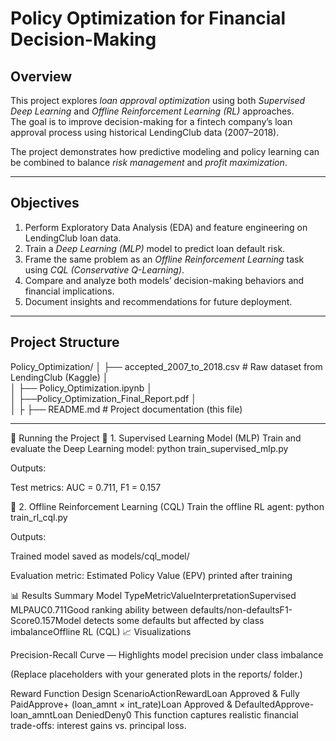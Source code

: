 # Policy Optimization for Financial Decision-Making

## Overview
This project explores *loan approval optimization* using both *Supervised Deep Learning* and *Offline Reinforcement Learning (RL)* approaches.  
The goal is to improve decision-making for a fintech company’s loan approval process using historical LendingClub data (2007–2018).  

The project demonstrates how predictive modeling and policy learning can be combined to balance *risk management* and *profit maximization*.

---

## Objectives
1. Perform Exploratory Data Analysis (EDA) and feature engineering on LendingClub loan data.  
2. Train a *Deep Learning (MLP)* model to predict loan default risk.  
3. Frame the same problem as an *Offline Reinforcement Learning* task using *CQL (Conservative Q-Learning)*.  
4. Compare and analyze both models’ decision-making behaviors and financial implications.  
5. Document insights and recommendations for future deployment.

---

## Project Structure


Policy_Optimization/
│
├──  accepted_2007_to_2018.csv          # Raw dataset from LendingClub (Kaggle)
│    
│
├── Policy_Optimization.ipynb
│  
│
├──Policy_Optimization_Final_Report.pdf
│  
│
├
├── README.md                              # Project documentation (this file)

---

🚀 Running the Project
🧠 1. Supervised Learning Model (MLP)
Train and evaluate the Deep Learning model:
python train_supervised_mlp.py

Outputs:

Test metrics: AUC = 0.711, F1 = 0.157


🤖 2. Offline Reinforcement Learning (CQL)
Train the offline RL agent:
python train_rl_cql.py

Outputs:


Trained model saved as models/cql_model/


Evaluation metric: Estimated Policy Value (EPV) printed after training



📊 Results Summary
Model TypeMetricValueInterpretationSupervised MLPAUC0.711Good ranking ability between defaults/non-defaultsF1-Score0.157Model detects some defaults but affected by class imbalanceOffline RL (CQL)
📈 Visualizations

Precision-Recall Curve — Highlights model precision under class imbalance

(Replace placeholders with your generated plots in the reports/ folder.)

Reward Function Design
ScenarioActionRewardLoan Approved & Fully PaidApprove+ (loan_amnt × int_rate)Loan Approved & DefaultedApprove- loan_amntLoan DeniedDeny0
This function captures realistic financial trade-offs: interest gains vs. principal loss.
